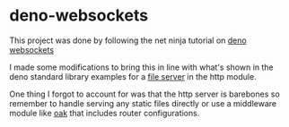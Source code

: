 # deno-websockets

This project was done by following the net ninja tutorial on [deno websockets](https://www.youtube.com/watch?v=CLLtnaOGIqo&list=PL4cUxeGkcC9gie1HrzOlzGZdEHLKhwNJE)

I made some modifications to bring this in line with what's shown in the deno standard library examples for a [file server](https://deno.land/std/http/file_server.ts) in the http module.

One thing I forgot to account for was that the http server is barebones so remember to handle serving any static files directly or use a middleware module like [oak](https://deno.land/x/oak) that includes router configurations.
